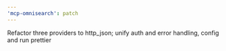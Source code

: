 ```yaml
---
'mcp-omnisearch': patch
---
```


Refactor three providers to http_json; unify auth and error handling,
config and run prettier

